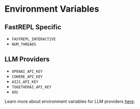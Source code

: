# Environment Variables

## FastREPL Specific
- `FASTREPL_INTERACTIVE`
- `NUM_THREADS`

## LLM Providers
- `OPENAI_API_KEY`
- `COHERE_API_KEY`
- `AI21_API_KEY`
- `TOGETHERAI_API_KEY`
- etc

Learn more about environment variables for LLM providers [here](https://docs.litellm.ai/docs/providers).
